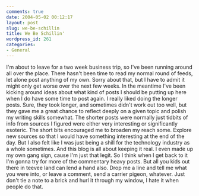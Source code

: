 ```yaml
---
comments: true
date: 2004-05-02 00:12:17
layout: post
slug: we-be-schillin
title: We Be Schillin'
wordpress_id: 261
categories:
- General
---
```


I'm about to leave for a two week business trip, so I've been running around all over the place. There hasn't been time to read my normal round of feeds, let alone post anything of my own. Sorry about that, but I have to admit it might only get worse over the next few weeks. In the meantime I've been kicking around ideas about what kind of posts I should be putting up here when I do have some time to post again. I really liked doing the longer posts. Sure, they took longer, and sometimes didn't work out too well, but they gave me a great chance to reflect deeply on a given topic and polish my writing skills somewhat. The shorter posts were normally just tidbits of info from sources I figured were either very interesting or significantly esoteric. The short bits encouraged me to broaden my reach some. Explore new sources so that I would have something interesting at the end of the day. But I also felt like I was just being a shill for the technology industry as a whole sometimes. And this blog is all about keeping it real. I even made up my own gang sign, cause I'm just that legit. So I think when I get back to it I'm gonna try for more of the commentary heavy posts. But all you kids out there in teevee land can lend a hand also. Drop me a line and tell me what you were into, or leave a comment, send a carrier pigeon, whatever. Just don't tie a note to a brick and hurl it through my window, I hate it when people do that.
